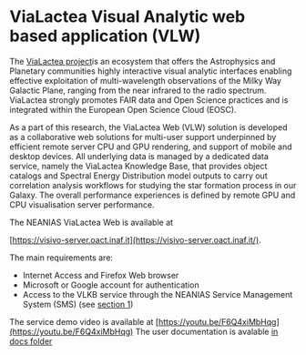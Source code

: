 # ViaLactea Visual Analytic web based application (VLW)

The [ViaLactea project](https://www.neanias.eu/index.php/dissemination-open-access/articles/432-neanias-space-vialactea)is an ecosystem that offers the Astrophysics and Planetary communities highly interactive visual analytic interfaces enabling effective exploitation of multi-wavelength observations of the Milky Way Galactic Plane, ranging from the near infrared to the radio spectrum. ViaLactea strongly promotes FAIR data and Open Science practices and is integrated within the European Open Science Cloud (EOSC).

As a part of this research, the ViaLactea Web (VLW) solution is developed as a collaborative web solutions for multi-user support underpinned by efficient remote server CPU and GPU rendering, and support of mobile and desktop devices. All underlying data is managed by a dedicated data service, namely the ViaLactea Knowledge Base, that provides object catalogs and Spectral Energy Distribution model outputs to carry out correlation analysis workflows for studying the star formation process in our Galaxy. The overall performance experiences is defined by remote GPU and CPU visualisation server performance.

The NEANIAS ViaLactea Web is available at

[https://visivo-server.oact.inaf.it](https://visivo-server.oact.inaf.it/).

The main requirements are:

- Internet Access and Firefox Web browser
- Microsoft or Google account for authentication
- Access to the VLKB service through the NEANIAS Service Management System (SMS) (see [section 1](#_yxqmzovmjunh))

The service demo video is available at [https://youtu.be/F6Q4xiMbHqg](https://youtu.be/F6Q4xiMbHqg)
The user documentation is avalable [in docs folder](/docs/User%20documentation.pdf) 


